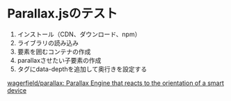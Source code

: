 # Parallax.jsのテスト

1. インストール（CDN、ダウンロード、npm）
1. ライブラリの読み込み
1. 要素を囲むコンテナの作成
1. parallaxさせたい子要素の作成
1. タグにdata-depthを追加して奥行きを設定する

[wagerfield/parallax: Parallax Engine that reacts to the orientation of a smart device](https://github.com/wagerfield/parallax)
